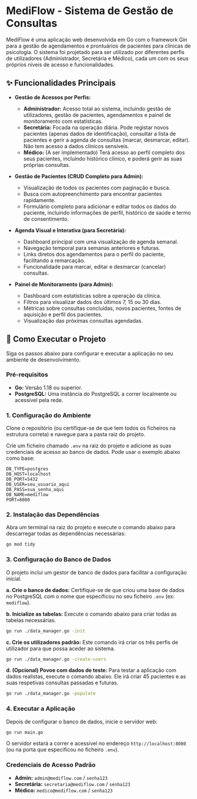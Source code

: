 # MediFlow - Sistema de Gestão de Consultas

MediFlow é uma aplicação web desenvolvida em Go com o framework Gin para a gestão de agendamentos e prontuários de pacientes para clínicas de psicologia. O sistema foi projetado para ser utilizado por diferentes perfis de utilizadores (Administrador, Secretária e Médico), cada um com os seus próprios níveis de acesso e funcionalidades.

## ✨ Funcionalidades Principais

- **Gestão de Acessos por Perfis:**
  - **Administrador:** Acesso total ao sistema, incluindo gestão de utilizadores, gestão de pacientes, agendamentos e painel de monitoramento com estatísticas.
  - **Secretária:** Focada na operação diária. Pode registar novos pacientes (apenas dados de identificação), consultar a lista de pacientes e gerir a agenda de consultas (marcar, desmarcar, editar). Não tem acesso a dados clínicos sensíveis.
  - **Médico:** (A ser implementado) Terá acesso ao perfil completo dos seus pacientes, incluindo histórico clínico, e poderá gerir as suas próprias consultas.

- **Gestão de Pacientes (CRUD Completo para Admin):**
  - Visualização de todos os pacientes com paginação e busca.
  - Busca com autopreenchimento para encontrar pacientes rapidamente.
  - Formulário completo para adicionar e editar todos os dados do paciente, incluindo informações de perfil, histórico de saúde e termo de consentimento.

- **Agenda Visual e Interativa (para Secretária):**
  - Dashboard principal com uma visualização de agenda semanal.
  - Navegação temporal para semanas anteriores e futuras.
  - Links diretos dos agendamentos para o perfil do paciente, facilitando a remarcação.
  - Funcionalidade para marcar, editar e desmarcar (cancelar) consultas.

- **Painel de Monitoramento (para Admin):**
  - Dashboard com estatísticas sobre a operação da clínica.
  - Filtros para visualizar dados dos últimos 7, 15 ou 30 dias.
  - Métricas sobre consultas concluídas, novos pacientes, fontes de aquisição e perfil dos pacientes.
  - Visualização das próximas consultas agendadas.

## 🚀 Como Executar o Projeto

Siga os passos abaixo para configurar e executar a aplicação no seu ambiente de desenvolvimento.

### Pré-requisitos

- **Go:** Versão 1.18 ou superior.
- **PostgreSQL:** Uma instância do PostgreSQL a correr localmente ou acessível pela rede.

### 1. Configuração do Ambiente

Clone o repositório (ou certifique-se de que tem todos os ficheiros na estrutura correta) e navegue para a pasta raiz do projeto.

Crie um ficheiro chamado `.env` na raiz do projeto e adicione as suas credenciais de acesso ao banco de dados. Pode usar o exemplo abaixo como base:

```env
DB_TYPE=postgres
DB_HOST=localhost
DB_PORT=5432
DB_USER=seu_usuario_aqui
DB_PASS=sua_senha_aqui
DB_NAME=mediflow
PORT=8080
````

### 2\. Instalação das Dependências

Abra um terminal na raiz do projeto e execute o comando abaixo para descarregar todas as dependências necessárias:

```sh
go mod tidy
```

### 3\. Configuração do Banco de Dados

O projeto inclui um gestor de banco de dados para facilitar a configuração inicial.

**a. Crie o banco de dados:** Certifique-se de que criou uma base de dados no PostgreSQL com o nome que especificou no seu ficheiro `.env` (ex: `mediflow`).

**b. Inicialize as tabelas:** Execute o comando abaixo para criar todas as tabelas necessárias.

```sh
go run ./data_manager.go -init
```

**c. Crie os utilizadores padrão:** Este comando irá criar os três perfis de utilizador para que possa aceder ao sistema.

```sh
go run ./data_manager.go -create-users
```

**d. (Opcional) Povoe com dados de teste:** Para testar a aplicação com dados realistas, execute o comando abaixo. Ele irá criar 45 pacientes e as suas respetivas consultas passadas e futuras.

```sh
go run ./data_manager.go -populate
```

### 4\. Executar a Aplicação

Depois de configurar o banco de dados, inicie o servidor web:

```sh
go run main.go
```

O servidor estará a correr e acessível no endereço `http://localhost:8080` (ou na porta que especificou no ficheiro `.env`).

### Credenciais de Acesso Padrão

  - **Admin:** `admin@mediflow.com` / `senha123`
  - **Secretária:** `secretaria@mediflow.com` / `senha123`
  - **Médico:** `medico@mediflow.com` / `senha123`

